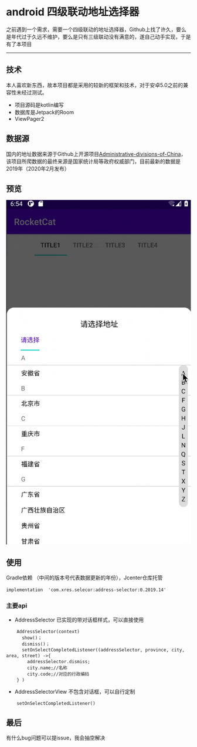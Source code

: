 # android 四级联动地址选择器
之前遇到一个需求，需要一个四级联动的地址选择器，Github上找了许久，要么是年代过于久远不维护，要么是只有三级联动没有满意的，遂自己动手实现，于是有了本项目

-------
## 技术
本人喜欢新东西，故本项目都是采用的较新的框架和技术，对于安卓5.0之前的兼容性未经过测试。
* 项目源码是kotlin编写
* 数据库是Jetpack的Room
* ViewPager2

## 数据源
国内的地址数据来源于Github上开源项目[Administrative-divisions-of-China](https://github.com/modood/Administrative-divisions-of-China#administrative-divisions-of-china)，该项目所爬数据的最终来源是国家统计局等政府权威部门，目前最新的数据是2019年（2020年2月发布）
## 预览
![QQ20201107-185553-HD](https://raw.githubusercontent.com/MoonRiser/images/master/20201107190129.jpg)


## 使用
Gradle依赖 （中间的版本号代表数据更新的年份），Jcenter仓库托管

`implementation  'com.xres.selecor:address-selector:0.2019.14'`

### 主要api
* AddressSelector 已实现的带对话框样式，可以直接使用
    
```
    AddressSelector(context) 
      show()；
      dismiss()；
      setOnSelectCompletedListener((addressSelector, province, city, area, street) ->{
        addressSelector.dismiss;
        city.name;//名称
        city.code;//对应的行政编码
    } )
```
* AddressSelectorView 不包含对话框，可以自行定制

```
    setOnSelectCompletedListener()
```

## 最后
有什么bug问题可以提issue，我会抽空解决
